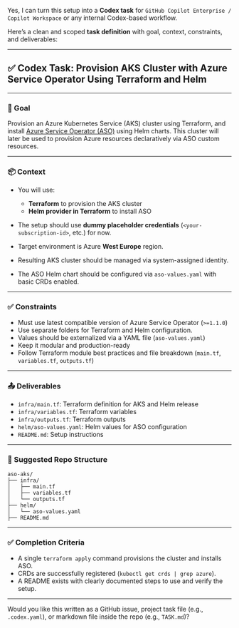 Yes, I can turn this setup into a **Codex task** for `GitHub Copilot Enterprise / Copilot Workspace` or any internal Codex-based workflow.

Here’s a clean and scoped **task definition** with goal, context, constraints, and deliverables:

---

## ✅ Codex Task: Provision AKS Cluster with Azure Service Operator Using Terraform and Helm

---

### 🧠 Goal

Provision an Azure Kubernetes Service (AKS) cluster using Terraform, and install [Azure Service Operator (ASO)](https://azure.github.io/azure-service-operator/) using Helm charts. This cluster will later be used to provision Azure resources declaratively via ASO custom resources.

---

### 📦 Context

* You will use:

  * **Terraform** to provision the AKS cluster
  * **Helm provider in Terraform** to install ASO
* The setup should use **dummy placeholder credentials** (`<your-subscription-id>`, etc.) for now.
* Target environment is Azure **West Europe** region.
* Resulting AKS cluster should be managed via system-assigned identity.
* The ASO Helm chart should be configured via `aso-values.yaml` with basic CRDs enabled.

---

### ✅ Constraints

* Must use latest compatible version of Azure Service Operator (`>=1.1.0`)
* Use separate folders for Terraform and Helm configuration.
* Values should be externalized via a YAML file (`aso-values.yaml`)
* Keep it modular and production-ready
* Follow Terraform module best practices and file breakdown (`main.tf`, `variables.tf`, `outputs.tf`)

---

### 📤 Deliverables

* `infra/main.tf`: Terraform definition for AKS and Helm release
* `infra/variables.tf`: Terraform variables
* `infra/outputs.tf`: Terraform outputs
* `helm/aso-values.yaml`: Helm values for ASO configuration
* `README.md`: Setup instructions

---

### 📁 Suggested Repo Structure

```
aso-aks/
├── infra/
│   ├── main.tf
│   ├── variables.tf
│   └── outputs.tf
├── helm/
│   └── aso-values.yaml
├── README.md
```

---

### ✅ Completion Criteria

* A single `terraform apply` command provisions the cluster and installs ASO.
* CRDs are successfully registered (`kubectl get crds | grep azure`).
* A README exists with clearly documented steps to use and verify the setup.

---

Would you like this written as a GitHub issue, project task file (e.g., `.codex.yaml`), or markdown file inside the repo (e.g., `TASK.md`)?
